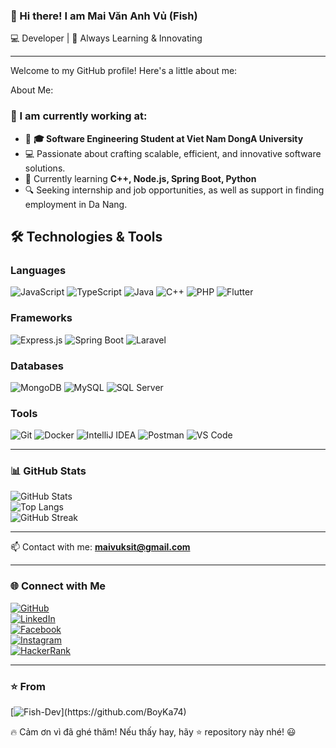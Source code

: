 ### 👋 Hi there! I am Mai Văn Anh Vủ (Fish)
💻 Developer | 🚀  Always Learning & Innovating

---
Welcome to my GitHub profile! Here's a little about me:

About Me:
### 🔭 I am currently working at:  
- 🏫 **🎓 Software Engineering Student at Viet Nam DongA University**
- 💻 Passionate about crafting scalable, efficient, and innovative software solutions.
- 🌱 Currently learning **C++, Node.js, Spring Boot, Python**  
- 🔍 Seeking internship and job opportunities, as well as support in finding employment in Da Nang. 

## 🛠 Technologies & Tools

### Languages
![JavaScript](https://img.shields.io/badge/JavaScript-F7DF1E?style=for-the-badge&logo=javascript&logoColor=black)
![TypeScript](https://img.shields.io/badge/TypeScript-3178C6?style=for-the-badge&logo=typescript&logoColor=white)
![Java](https://img.shields.io/badge/Java-007396?style=for-the-badge&logo=java&logoColor=white)
![C++](https://img.shields.io/badge/C++-00599C?style=for-the-badge&logo=cplusplus&logoColor=white)
![PHP](https://img.shields.io/badge/PHP-777BB4?style=for-the-badge&logo=php&logoColor=white)
![Flutter](https://img.shields.io/badge/Kotlin-0095D5?style=for-the-badge&logo=kotlin&logoColor=white)

### Frameworks
![Express.js](https://img.shields.io/badge/Express.js-000000?style=for-the-badge&logo=express&logoColor=white)
![Spring Boot](https://img.shields.io/badge/Spring%20Boot-6DB33F?style=for-the-badge&logo=spring&logoColor=white)
![Laravel](https://img.shields.io/badge/Laravel-FF2D20?style=for-the-badge&logo=laravel&logoColor=white)

### Databases
![MongoDB](https://img.shields.io/badge/MongoDB-47A248?style=for-the-badge&logo=mongodb&logoColor=white)
![MySQL](https://img.shields.io/badge/MySQL-4479A1?style=for-the-badge&logo=mysql&logoColor=white)
![SQL Server](https://img.shields.io/badge/SQL%20Server-CC2927?style=for-the-badge&logo=microsoft-sql-server&logoColor=white)

### Tools
![Git](https://img.shields.io/badge/Git-F05032?style=for-the-badge&logo=git&logoColor=white)
![Docker](https://img.shields.io/badge/Docker-2496ED?style=for-the-badge&logo=docker&logoColor=white)
![IntelliJ IDEA](https://img.shields.io/badge/IntelliJ%20IDEA-000000?style=for-the-badge&logo=intellij-idea&logoColor=white)
![Postman](https://img.shields.io/badge/Postman-FF6C37?style=for-the-badge&logo=postman&logoColor=white)
![VS Code](https://img.shields.io/badge/VS%20Code-007ACC?style=for-the-badge&logo=visual-studio-code&logoColor=white)


---

### 📊 GitHub Stats  
![GitHub Stats](https://github-readme-stats.vercel.app/api?username=BoyKa74&show_icons=true&theme=radical)  
![Top Langs](https://github-readme-stats.vercel.app/api/top-langs/?username=BoyKa74&layout=compact&theme=radical)   
![GitHub Streak](https://github-readme-streak-stats.herokuapp.com/?user=BoyKa74&theme=dark)  

---

📫 Contact with me: **[maivuksit@gmail.com](mailto:maivuksit@gmail.com)**  

---

### 🌐 Connect with Me
[![GitHub](https://img.shields.io/badge/GitHub-000?style=for-the-badge&logo=github)](https://github.com/BoyKa74)  
[![LinkedIn](https://img.shields.io/badge/LinkedIn-0077B5?style=for-the-badge&logo=linkedin)](https://www.linkedin.com/in/mai-văn-anh-vủ-8793512bb)  
[![Facebook](https://img.shields.io/badge/Facebook-1877F2?style=for-the-badge&logo=facebook)](https://web.facebook.com/mvav2k4)  
[![Instagram](https://img.shields.io/badge/Instagram-E4405F?style=for-the-badge&logo=instagram)](https://www.instagram.com/oldsouls_2k4dz)  
[![HackerRank](https://img.shields.io/badge/HackerRank-2EC866?style=for-the-badge&logo=hackerrank)](https://www.hackerrank.com/maivuksit)  

---

### ⭐️ From  
[![Fish-Dev]([[https://png.pngtree.com/png-vector/20240613/ourlarge/pngtree-businessman-avatar-in-circular-frame-illustration-png-image_12732702.png](https://png.pngtree.com/png-vector/20240613/ourlarge/pngtree-businessman-avatar-in-circular-frame-illustration-png-image_12732702.png](https://hoanghamobile.com/tin-tuc/wp-content/webp-express/webp-images/uploads/2024/05/anh-viet-nam-1.jpg.webp)))](https://github.com/BoyKa74)  

🔥 Cảm ơn vì đã ghé thăm! Nếu thấy hay, hãy ⭐ repository này nhé! 😃  
